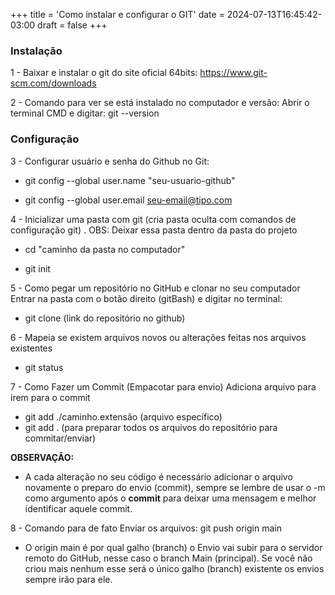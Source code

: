 +++
title = 'Como instalar e configurar o GIT'
date = 2024-07-13T16:45:42-03:00
draft = false
+++




### Instalação 
1 - Baixar e instalar o git do site oficial 64bits: https://www.git-scm.com/downloads

2 - Comando para ver se está instalado no computador e versão: Abrir o terminal CMD e digitar: git --version

### Configuração

3 - Configurar usuário e senha do Github no Git:

* git config --global user.name "seu-usuario-github"

* git config --global user.email seu-email@tipo.com



4 - Inicializar uma pasta com git  (cria pasta oculta com comandos de configuração git) . OBS: Deixar essa pasta dentro da pasta do projeto

* cd "caminho da pasta no computador"
 
* git init


5 - Como pegar um repositório no GitHub e clonar no seu computador
	Entrar na pasta com o botão direito (gitBash) e digitar no terminal:

* git clone (link do repositório no github)


6 - Mapeia se existem arquivos novos ou alterações feitas nos arquivos existentes

* git status


7 - Como Fazer um Commit (Empacotar para envio)
Adiciona arquivo para irem para o commit

* git add ./caminho.extensão (arquivo específico)
* git add . (para preparar todos os arquivos do repositório para commitar/enviar)

**OBSERVAÇÃO:** 
* A cada alteração no seu código é necessário adicionar o arquivo novamente o preparo do
envio (commit), sempre se lembre de usar o -m como argumento após o **commit** para deixar
 uma mensagem e melhor identificar aquele commit.


8 - Comando para de fato Enviar os arquivos: git push origin main
	
* O origin main é por qual galho (branch) o Envio vai subir para o servidor remoto do
GitHub, nesse caso o branch Main (principal). Se você não criou mais nenhum esse
será o único galho (branch) existente os envios sempre irão para ele.

